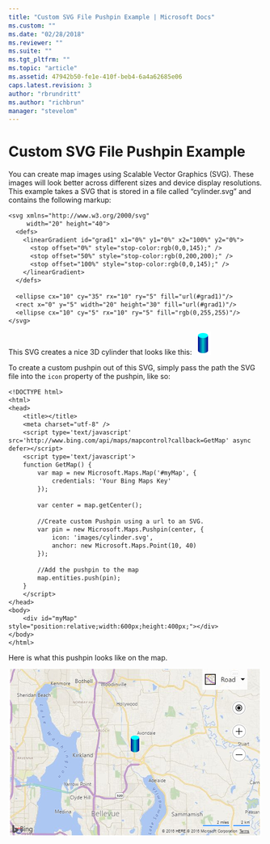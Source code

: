 ```yaml
---
title: "Custom SVG File Pushpin Example | Microsoft Docs"
ms.custom: ""
ms.date: "02/28/2018"
ms.reviewer: ""
ms.suite: ""
ms.tgt_pltfrm: ""
ms.topic: "article"
ms.assetid: 47942b50-fe1e-410f-beb4-6a4a62685e06
caps.latest.revision: 3
author: "rbrundritt"
ms.author: "richbrun"
manager: "stevelom"
---
```

# Custom SVG File Pushpin Example
You can create map images using Scalable Vector Graphics (SVG). These images will look better across different sizes and device display resolutions. This example takes a SVG that is stored in a file called “cylinder.svg” and contains the following markup:

```
<svg xmlns="http://www.w3.org/2000/svg"
     width="20" height="40">
  <defs>
    <linearGradient id="grad1" x1="0%" y1="0%" x2="100%" y2="0%">
      <stop offset="0%" style="stop-color:rgb(0,0,145);" />
      <stop offset="50%" style="stop-color:rgb(0,200,200);" />
      <stop offset="100%" style="stop-color:rgb(0,0,145);" />
    </linearGradient>
  </defs>
  
  <ellipse cx="10" cy="35" rx="10" ry="5" fill="url(#grad1)"/>
  <rect x="0" y="5" width="20" height="30" fill="url(#grad1)"/>
  <ellipse cx="10" cy="5" rx="10" ry="5" fill="rgb(0,255,255)"/>
</svg>
```

This SVG creates a nice 3D cylinder that looks like this: &nbsp;
![Cylinder](../v8-web-control/media/bmv8-custompushpinusingsvgexample-cylinder.png)
 
To create a custom pushpin out of this SVG, simply pass the path the SVG file into the `icon` property of the pushpin, like so:

```
<!DOCTYPE html>
<html>
<head>
    <title></title>
    <meta charset="utf-8" />
    <script type='text/javascript' src='http://www.bing.com/api/maps/mapcontrol?callback=GetMap' async defer></script>
    <script type='text/javascript'>
    function GetMap() {
        var map = new Microsoft.Maps.Map('#myMap', {
            credentials: 'Your Bing Maps Key'
        });

        var center = map.getCenter();

        //Create custom Pushpin using a url to an SVG.
        var pin = new Microsoft.Maps.Pushpin(center, {
            icon: 'images/cylinder.svg',
            anchor: new Microsoft.Maps.Point(10, 40)
        });

        //Add the pushpin to the map
        map.entities.push(pin);
    }
    </script>
</head>
<body>
    <div id="myMap" style="position:relative;width:600px;height:400px;"></div>
</body>
</html>
```

Here is what this pushpin looks like on the map.

![BMV8_CustomSvgPushpin](../v8-web-control/media/bmv8-customsvgpushpin.png)
 